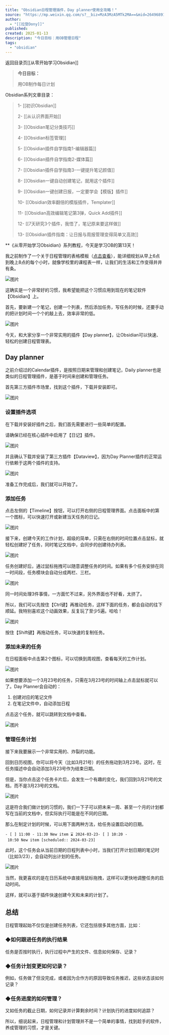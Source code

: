 ```yaml
---
title: "Obsidian日程管理插件，Day planner使用全攻略！"
source: "https://mp.weixin.qq.com/s?__biz=MzA3MzA5MTk2MA==&mid=2649689102&idx=1&sn=2d49a655ceefadd0ee0736a741a341cc&chksm=870ff219b0787b0f81a5e8b7f335bde3cba7291d1d11a4f3f2ba8cf18c4bde570c684a07944f&cur_album_id=3189343285316665351&scene=189#wechat_redirect"
author:
  - "[[拉登Dony]]"
published:
created: 2025-01-13
description: "今日目标：用OB管理日程"
tags:
  - "obsidian"
---
```

返回目录页[[从零开始学习Obsidian]]

> **今日目标：**
> 
> 用OB制作每日计划

Obsidian系列文章目录：

> 1- [[初识Obsidian]]
> 
> 2- [[从认识界面开始]]
> 
> 3- [[Obsidian笔记分类技巧]]
> 
> 4- [[Obsidian标签管理]]
> 
> 5- [[Obsidian插件自学指南1-编辑器篇]]
> 
> 6- [[Obsidian插件自学指南2-媒体篇]]
>
> 7- [[Obsidian插件自学指南3-一键提升笔记颜值]]
>
> 8- [[Obsidian一键自动创建笔记，就用这个插件]]
>
> 9- [[Obsidian一键创建日报，一定要学会【模版】插件]]
>
>10- [[Obsidian效率翻倍的模版插件，Templater]]
>
>11- [[Obsidian高效编辑笔记第3弹，Quick Add插件]]
>
>12- [[7天研究3个插件，我悟了，笔记原来要这样做]]
>
>13- [[Obsidian插件指南：让日报与周报管理变得简单又高效]]

**《从零开始学习Obsidian》系列教程，今天是学习OB的第13天！

我之前制作了一个关于日程管理的表格模板（[点击查看](https://mp.weixin.qq.com/s?__biz=MzA3MzA5MTk2MA==&mid=2649684917&idx=1&sn=1a34574d2fe372f71c59fcb7b655c5ac&chksm=870e05a2b0798cb48f11f39b8c182e471c1d369efd888e2c10d7c65273f982c87dca355f68a9&token=1721513289&lang=zh_CN&scene=21#wechat_redirect)），能详细规划从早上6点到晚上8点的每个小时，就像学校里的课程表一样，让我们的生活和工作变得井井有条。

![图片](https://mmbiz.qpic.cn/sz_mmbiz_png/VpIHXp1jib5SyKJY2iaEkYicgOs36ibCpM5jRBIqZxz4FVqvENNEoicXpRh2NfkAPLgt3jgHJ6d60SMiaAtYtnU5VQgQ/640?wx_fmt=png&from=appmsg&tp=webp&wxfrom=5&wx_lazy=1&wx_co=1)

这确实是一个非常好的习惯，我希望能把这个习惯应用到现在的笔记软件【Obsidian】上。

首先，要新建一个笔记，创建一个列表，然后添加任务，写任务的时候，还要手动的把计划时间一个个的敲上去，效率非常的低。

![图片](https://mmbiz.qpic.cn/sz_mmbiz_gif/VpIHXp1jib5SyKJY2iaEkYicgOs36ibCpM5jJFZibAnPeyZ4Pq5OZJg2qL648xQHgZAZYRaoHPL2lmxQMH6cGwomgmA/640?wx_fmt=gif&from=appmsg&tp=webp&wxfrom=5&wx_lazy=1&wx_co=1)

今天，和大家分享一个非常实用的插件【Day planner】，让Obsidian可以快速、轻松的创建日程管理表。

## Day planner

之前介绍过的Calendar插件，是按照日期来管理和创建笔记，Daily planner也是类似的日程管理插件，是基于时间来创建和管理任务。

首先第三方插件市场里，找到这个插件，下载并安装即可。

![图片](https://mmbiz.qpic.cn/sz_mmbiz_png/VpIHXp1jib5SyKJY2iaEkYicgOs36ibCpM5jTVUXhnXr94LZcegZokyazJDjVsVknJshjWic8gd13aoMZw8X65rpetQ/640?wx_fmt=png&from=appmsg&tp=webp&wxfrom=5&wx_lazy=1&wx_co=1)

### 设置插件选项

在下载并安装好插件之后，我们首先需要进行一些简单的配置。

请确保已经在核心插件中启用了【日记】插件。

![图片](https://mmbiz.qpic.cn/sz_mmbiz_png/VpIHXp1jib5SyKJY2iaEkYicgOs36ibCpM5jVnyROvzOrsfKrAxptDAzJY3NpD5GdN4S0gpSIfPlyugVyS26iaA1CQA/640?wx_fmt=png&from=appmsg&tp=webp&wxfrom=5&wx_lazy=1&wx_co=1)

并且确认下载并安装了第三方插件【Dataview】，因为Day Planner插件的正常运行依赖于这两个插件的支持。

![图片](https://mmbiz.qpic.cn/sz_mmbiz_png/VpIHXp1jib5SyKJY2iaEkYicgOs36ibCpM5jtcykC4iceyuTrpkeKLVuoHGFv3rcWKt142zlSiapHVhy906MoWlqFUhA/640?wx_fmt=png&from=appmsg&tp=webp&wxfrom=5&wx_lazy=1&wx_co=1)

准备工作完成后，我们就可以开始了。

### 添加任务

点击左侧的【Timeline】按钮，可以打开右侧的日程管理界面。点击面板中的第一个图标，可以快速打开或新建当天任务的日记。

![图片](https://mmbiz.qpic.cn/sz_mmbiz_gif/VpIHXp1jib5SyKJY2iaEkYicgOs36ibCpM5jB9p16vR7B2dodO6zicPDDOQII327mmS82RFarkgAicZ3yyRut3nRTY4g/640?wx_fmt=gif&from=appmsg&tp=webp&wxfrom=5&wx_lazy=1&wx_co=1)

接下来，创建今天的工作计划，超级的简单，只需在右侧的时间位置点击鼠标，就轻松创建好了任务，同时笔记文档中，会同步的创建待办列表。

![图片](https://mmbiz.qpic.cn/sz_mmbiz_gif/VpIHXp1jib5SyKJY2iaEkYicgOs36ibCpM5jRG33BBFdTAXsoGDFPXLJR9jFvvnW6iaZbtPynhkIclAE9qlyeS3fQlw/640?wx_fmt=gif&from=appmsg&tp=webp&wxfrom=5&wx_lazy=1&wx_co=1)

  
任务创建好后，通过鼠标拖拽可以随意调整任务的时间。如果有多个任务安排在同一时间段，任务模块会自动分成两栏、三栏。

![图片](https://mmbiz.qpic.cn/sz_mmbiz_gif/VpIHXp1jib5SyKJY2iaEkYicgOs36ibCpM5jYlibGicsnd9ibusAcRHmQlQDGNyCicJjiblFHyptGByUiafMNTSYATiahqycQ/640?wx_fmt=gif&from=appmsg&tp=webp&wxfrom=5&wx_lazy=1&wx_co=1)

同一时间处理3件事情，一方面忙不过来，另外界面也不好看，太挤了。

所以，我们可以先按住【Ctrl键】再推动任务，这样下面的任务，都会自动的往下顺延。我特别喜欢这个动画效果，反复玩了至少5遍。哈哈！

![图片](https://mmbiz.qpic.cn/sz_mmbiz_gif/VpIHXp1jib5SyKJY2iaEkYicgOs36ibCpM5jplibaVgvFOTYbhKsLUURPDazxsO5FeEUEZnCMKm2gEN4EU0fXrQRqUg/640?wx_fmt=gif&from=appmsg&tp=webp&wxfrom=5&wx_lazy=1&wx_co=1)

按住【Shift键】再拖动任务，可以快速的复制任务。

### 添加未来的任务

在日程面板中点击第2个图标，可以切换到周视图，查看每天的工作计划。

![图片](https://mmbiz.qpic.cn/sz_mmbiz_gif/VpIHXp1jib5SyKJY2iaEkYicgOs36ibCpM5ju2wU8oNEn9ruJQM22WVyicic8hLxTenkPWQdH677KB2A4eavUnGNYT2g/640?wx_fmt=gif&from=appmsg&tp=webp&wxfrom=5&wx_lazy=1&wx_co=1)

如果想要添加一个3月23号的任务，只需在3月23号的时间轴上点击鼠标就可以了。Day Planner会自动的：

1. 创建对应的笔记文件
2. 在笔记文件中，自动添加日程

点击这个任务，就可以跳转到文档中查看。

![图片](https://mmbiz.qpic.cn/sz_mmbiz_gif/VpIHXp1jib5SyKJY2iaEkYicgOs36ibCpM5jagKba0ID8Wp8GFyZcZRQJyXOsunDlJpwskvoQRf9CA2fezKFkwyXyA/640?wx_fmt=gif&from=appmsg&tp=webp&wxfrom=5&wx_lazy=1&wx_co=1)

### 管理任务计划

接下来我要展示一个非常实用的、炸裂的功能。

回到日历视图，你可以将今天（比如3月21号）的任务拖动到3月23号。这时，在任务描述中会自动添加3月23号作为结束日期。

但是，当你点击这个任务卡片后，会发生一个有趣的变化，我们回到3月21号的文档，而不是3月23号的文档。

![图片](https://mmbiz.qpic.cn/sz_mmbiz_gif/VpIHXp1jib5SyKJY2iaEkYicgOs36ibCpM5jdWrD5sRNkOoZsZ6WB4MkcXpQHIcQM1rqMfrMOsDl9hGcfBtW4FuKQg/640?wx_fmt=gif&from=appmsg&tp=webp&wxfrom=5&wx_lazy=1&wx_co=1)

这是符合我们做计划的习惯的，我们一下子可以把未来一周、甚至一个月的计划都写在当前的文档中，但实际执行可能是在不同的日期。

那么在制定计划的时候，可以用下面两种方法，给任务设置启动的日期。

```
- [ ] 11:00 - 11:30 New item ⌛ 2024-03-23- [ ] 10:20 - 10:50 New item [scheduled:: 2024-03-23]
```

此时，这个任务会从当前日期的日程列表中小时，当我们打开计划日期的笔记时（比如3/23），会自动列出计划的任务。

![图片](https://mmbiz.qpic.cn/sz_mmbiz_png/VpIHXp1jib5SyKJY2iaEkYicgOs36ibCpM5jJjTObCZ2mTC8pNdfc8gSwuDyvXL4UNcXga824H8WmQPW8IL9icEWR2A/640?wx_fmt=png&from=appmsg&tp=webp&wxfrom=5&wx_lazy=1&wx_co=1)

当然，我更喜欢的是在日历系统中直接用鼠标拖拽，这样可以更快地调整任务的启动时间。

这样，就可以基于插件快速创建今天和未来的计划了。

## 总结

日程管理起始不仅仅是创建任务列表，它还包括很多其他方面，比如：

### ◆如何跟进任务的执行结果

任务是否按时执行，执行过程中产生的文件、信息如何保存、记录？

### ◆任务计划变更如何记录？

例如，任务做了但没完成，或者因为合作方的原因导致任务推迟，这些状态该如何记录？

### ◆任务进度的如何管理？

又如任务的截止日期，如何记录并计算剩余时间？计划执行的进度如何追踪？

所以，细说起来，日程管理和计划管理并不是一个简单的事情，找到趁手的软件，养成管理的习惯，才是关键。
